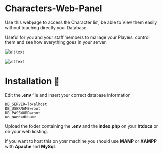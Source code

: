 # Characters-Web-Panel

Use this webpage to access the Character list, be able to View them easily without touching directly your Database.

Useful for you and your staff members to manage your Players, control them and see how everything goes in your server.

![alt text](https://cdn.discordapp.com/attachments/439078769613864960/1217759685046960149/panel1.png)

![alt text](https://cdn.discordapp.com/attachments/439078769613864960/1217759684606562364/panel2.png)

# Installation 📖

Edit the **.env** file and insert your correct database information

```
DB_SERVER=localhost
DB_USERNAME=root
DB_PASSWORD=root
DB_NAME=dbname
```

Upload the folder containing the **.env** and the **index.php** on your **htdocs** or on your web hosting.

If you want to host this on your machine you should use **MAMP** or **XAMPP** with **Apache** and  **MySql**.
